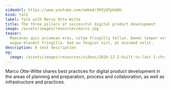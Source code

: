 ```yaml
---
videoUrl: https://www.youtube.com/embed/3K9jQfpkGWU
kind: talk
label: Talk with Marco Otte-Witte
title: The three pillars of successful digital product development
image: /assets/images/resources/marco.jpg
teaser:
  Maecenas quis accumsan eros, vitae fringilla tellus. Donec tempor est porta
  augue blandit fringilla. Sed eu feugiat nisl, at euismod velit.
description: A test description
og:
  image: /assets/images/resources/videos/2020-12-2-built-to-last-1-christina-roizheim/og-image.png
---
```


Marco Otte-Witte shares best practices for digital product development in the
areas of planning and preparation, process and collaboration, as well as
infrastructure and practices.
